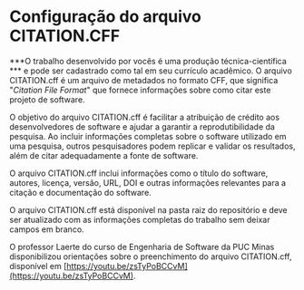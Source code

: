 # Configuração do arquivo CITATION.CFF

***O trabalho desenvolvido por vocês é uma produção técnica-científica *** e pode ser cadastrado como tal em seu currículo acadêmico. O arquivo CITATION.cff é um arquivo de metadados no formato CFF, que significa "*Citation File Format*" que fornece informações sobre como citar este projeto de software.

O objetivo do arquivo CITATION.cff é facilitar a atribuição de crédito aos desenvolvedores de software e ajudar a garantir a reprodutibilidade da pesquisa. Ao incluir informações completas sobre o software utilizado em uma pesquisa, outros pesquisadores podem replicar e validar os resultados, além de citar adequadamente a fonte de software.

O arquivo CITATION.cff inclui informações como o título do software, autores, licença, versão, URL, DOI e outras informações relevantes para a citação e documentação do software.

O arquivo CITATION.cff está disponível na pasta raiz do repositório e deve ser atualizado com as informações completas do trabalho sem deixar campos em branco. 

O professor Laerte do curso de Engenharia de Software da PUC Minas disponibilizou orientações sobre o preenchimento do arquivo CITATION.cff, disponível em [https://youtu.be/zsTyPoBCCvM](https://youtu.be/zsTyPoBCCvM).

